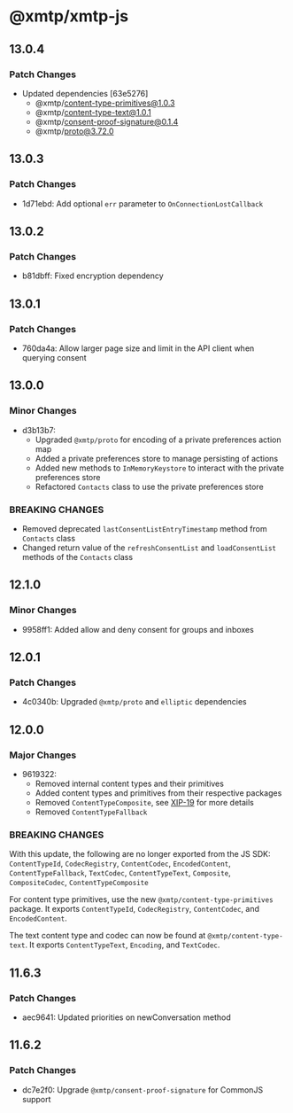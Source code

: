 # @xmtp/xmtp-js

## 13.0.4

### Patch Changes

- Updated dependencies [63e5276]
  - @xmtp/content-type-primitives@1.0.3
  - @xmtp/content-type-text@1.0.1
  - @xmtp/consent-proof-signature@0.1.4
  - @xmtp/proto@3.72.0

## 13.0.3

### Patch Changes

- 1d71ebd: Add optional `err` parameter to `OnConnectionLostCallback`

## 13.0.2

### Patch Changes

- b81dbff: Fixed encryption dependency

## 13.0.1

### Patch Changes

- 760da4a: Allow larger page size and limit in the API client when querying consent

## 13.0.0

### Minor Changes

- d3b13b7:
  - Upgraded `@xmtp/proto` for encoding of a private preferences action map
  - Added a private preferences store to manage persisting of actions
  - Added new methods to `InMemoryKeystore` to interact with the private preferences store
  - Refactored `Contacts` class to use the private preferences store

### BREAKING CHANGES

- Removed deprecated `lastConsentListEntryTimestamp` method from `Contacts` class
- Changed return value of the `refreshConsentList` and `loadConsentList` methods of the `Contacts` class

## 12.1.0

### Minor Changes

- 9958ff1: Added allow and deny consent for groups and inboxes

## 12.0.1

### Patch Changes

- 4c0340b: Upgraded `@xmtp/proto` and `elliptic` dependencies

## 12.0.0

### Major Changes

- 9619322:
  - Removed internal content types and their primitives
  - Added content types and primitives from their respective packages
  - Removed `ContentTypeComposite`, see [XIP-19](https://community.xmtp.org/t/xip-19-deprecate-the-composite-codec/525) for more details
  - Removed `ContentTypeFallback`

### BREAKING CHANGES

With this update, the following are no longer exported from the JS SDK: `ContentTypeId`, `CodecRegistry`, `ContentCodec`, `EncodedContent`, `ContentTypeFallback`, `TextCodec`, `ContentTypeText`, `Composite`, `CompositeCodec`, `ContentTypeComposite`

For content type primitives, use the new `@xmtp/content-type-primitives` package. It exports `ContentTypeId`, `CodecRegistry`, `ContentCodec`, and `EncodedContent`.

The text content type and codec can now be found at `@xmtp/content-type-text`. It exports `ContentTypeText`, `Encoding`, and `TextCodec`.

## 11.6.3

### Patch Changes

- aec9641: Updated priorities on newConversation method

## 11.6.2

### Patch Changes

- dc7e2f0: Upgrade `@xmtp/consent-proof-signature` for CommonJS support
